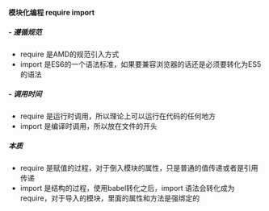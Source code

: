 #### 模块化编程 require import 
##### - 遵循规范
+ require 是AMD的规范引入方式
+ import 是ES6的一个语法标准，如果要兼容浏览器的话还是必须要转化为ES5的语法
  
##### - 调用时间
  + require 是运行时调用，所以理论上可以运行在代码的任何地方
  + import 是编译时调用，所以放在文件的开头
  
##### 本质
  - require 是赋值的过程，对于倒入模块的属性，只是普通的值传递或者是引用传递
  - import 是结构的过程，使用babel转化之后，import 语法会转化成为require，对于导入的模块，里面的属性和方法是强绑定的